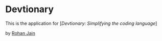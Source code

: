 # Devtionary

This is the application for
[*Devtionary: Simplifying the coding language*]

by [Rohan Jain](www.twitter.com/rohanzsta)